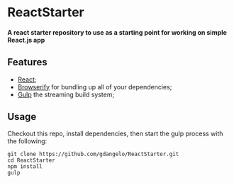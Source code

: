 # ReactStarter

#### A react starter repository to use as a starting point for working on simple React.js app

## Features

* [React](http://facebook.github.io/react/);
* [Browserify](http://webpack.github.io/) for bundling up all of your dependencies;
* [Gulp](http://gulpjs.com/) the streaming build system;

## Usage

Checkout this repo, install dependencies, then start the gulp process with the following:

```
git clone https://github.com/gdangelo/ReactStarter.git
cd ReactStarter
npm install
gulp
```
